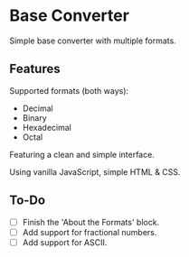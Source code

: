 # Base Converter

Simple base converter with multiple formats.

## Features

Supported formats (both ways):
- Decimal
- Binary
- Hexadecimal
- Octal

Featuring a clean and simple interface.

Using vanilla JavaScript, simple HTML & CSS.

## To-Do

- [ ] Finish the 'About the Formats' block.
- [ ] Add support for fractional numbers.
- [ ] Add support for ASCII.
